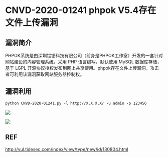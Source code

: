 # CNVD-2020-01241 phpok V5.4存在文件上传漏洞

## 漏洞简介

PHPOK系统是由深圳锟铻科技有限公司（前身是PHPOK工作室）开发的一套针对网站建设的内容管理系统，采用 PHP 语言编写，默认使用 MySQL 数据库存储，基于 LGPL 开源协议授权发布到网上共享使用。phpok存在文件上传漏洞，攻击者可利用该漏洞获取网站服务器控制权。

## 漏洞利用

```shell
python CNVD-2020-01241.py -l http://X.X.X.X/ -u admin -p 123456
```

![](https://cdn.jsdelivr.net/gh/TesterCC/pic_bed2/20210629203451.png)

![](https://cdn.jsdelivr.net/gh/TesterCC/pic_bed2/20210629203118.png)

## REF

http://vul.tidesec.com/index/view/type/new/id/130804.html